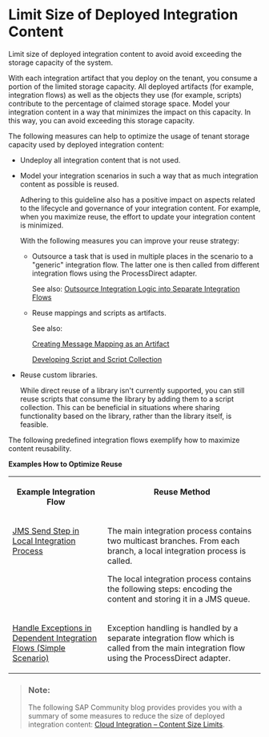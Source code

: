 <!-- loio417f82b21c804aa5910db908733c5d59 -->

# Limit Size of Deployed Integration Content

Limit size of deployed integration content to avoid avoid exceeding the storage capacity of the system.

With each integration artifact that you deploy on the tenant, you consume a portion of the limited storage capacity. All deployed artifacts \(for example, integration flows\) as well as the objects they use \(for example, scripts\) contribute to the percentage of claimed storage space. Model your integration content in a way that minimizes the impact on this capacity. In this way, you can avoid exceeding this storage capacity.

The following measures can help to optimize the usage of tenant storage capacity used by deployed integration content:

-   Undeploy all integration content that is not used.

-   Model your integration scenarios in such a way that as much integration content as possible is reused.

    Adhering to this guideline also has a positive impact on aspects related to the lifecycle and governance of your integration content. For example, when you maximize reuse, the effort to update your integration content is minimized.

    With the following measures you can improve your reuse strategy:

    -   Outsource a task that is used in multiple places in the scenario to a "generic" integration flow. The latter one is then called from different integration flows using the ProcessDirect adapter.

        See also: [Outsource Integration Logic into Separate Integration Flows](outsource-integration-logic-into-separate-integration-flows-0bcf78d.md)

    -   Reuse mappings and scripts as artifacts.

        See also:

        [Creating Message Mapping as an Artifact](creating-message-mapping-as-an-artifact-1d52a7b.md)

        [Developing Script and Script Collection](developing-script-and-script-collection-e60f706.md)


-   Reuse custom libraries.

    While direct reuse of a library isn't currently supported, you can still reuse scripts that consume the library by adding them to a script collection. This can be beneficial in situations where sharing functionality based on the library, rather than the library itself, is feasible.


The following predefined integration flows exemplify how to maximize content reusability.

**Examples How to Optimize Reuse**


<table>
<tr>
<th valign="top">

Example Integration Flow

</th>
<th valign="top">

Reuse Method

</th>
</tr>
<tr>
<td valign="top">

[JMS Send Step in Local Integration Process](jms-send-step-in-local-integration-process-a5644c8.md) 

</td>
<td valign="top">

The main integration process contains two multicast branches. From each branch, a local integration process is called.

The local integration process contains the following steps: encoding the content and storing it in a JMS queue.

</td>
</tr>
<tr>
<td valign="top">

[Handle Exceptions in Dependent Integration Flows \(Simple Scenario\)](handle-exceptions-in-dependent-integration-flows-simple-scenario-984e51a.md) 

</td>
<td valign="top">

Exception handling is handled by a separate integration flow which is called from the main integration flow using the ProcessDirect adapter.

</td>
</tr>
</table>

> ### Note:  
> The following SAP Community blog provides provides you with a summary of some measures to reduce the size of deployed integration content: [Cloud Integration – Content Size Limits](https://community.sap.com/t5/technology-blogs-by-sap/cloud-integration-content-size-limits/ba-p/13469116).

